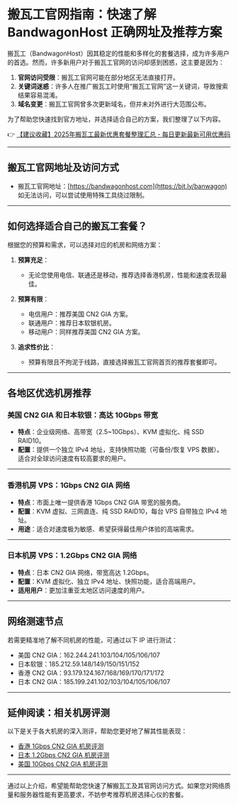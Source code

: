 # 搬瓦工官网指南：快速了解 BandwagonHost 正确网址及推荐方案

搬瓦工（BandwagonHost）因其稳定的性能和多样化的套餐选择，成为许多用户的首选。然而，许多新用户对于搬瓦工官网的访问却感到困惑，这主要是因为：

1. **官网访问受限**：搬瓦工官网可能在部分地区无法直接打开。
2. **关键词迷惑**：许多人在推广搬瓦工时使用“搬瓦工官网”这一关键词，导致搜索结果容易混淆。
3. **域名变更**：搬瓦工官网曾多次更新域名，但并未对外进行大范围公布。

为了帮助您快速找到官方地址，并选择适合自己的方案，我们整理了以下内容。

👉 [【建议收藏】2025年搬瓦工最新优惠套餐整理汇总 - 每日更新最新可用优惠码](https://bit.ly/banwagon)

---

## 搬瓦工官网地址及访问方式

- 搬瓦工官网地址：[https://bandwagonhost.com](https://bit.ly/banwagon)  
如无法访问，可以尝试使用特殊工具绕过限制。

---

## 如何选择适合自己的搬瓦工套餐？

根据您的预算和需求，可以选择对应的机房和网络方案：

1. **预算充足**：
   - 无论您使用电信、联通还是移动，推荐选择香港机房，性能和速度表现最佳。

2. **预算有限**：
   - 电信用户：推荐美国 CN2 GIA 方案。
   - 联通用户：推荐日本软银机房。
   - 移动用户：同样推荐美国 CN2 GIA 方案。

3. **追求性价比**：
   - 预算有限且不拘泥于线路，直接选择搬瓦工官网首页的推荐套餐即可。

---

## 各地区优选机房推荐

### 美国 CN2 GIA 和日本软银：高达 10Gbps 带宽

- **特点**：企业级网络、高带宽（2.5~10Gbps）、KVM 虚拟化、纯 SSD RAID10。 
- **配置**：提供一个独立 IPv4 地址，支持快照功能（可备份/恢复 VPS 数据）。  
适合对全球访问速度有较高要求的用户。

---

### 香港机房 VPS：1Gbps CN2 GIA 网络

- **特点**：市面上唯一提供香港 1Gbps CN2 GIA 带宽的服务商。
- **配置**：KVM 虚拟、三网直连、纯 SSD RAID10，每台 VPS 自带独立 IPv4 地址。
- **用途**：适合对速度极为敏感、希望获得最佳用户体验的高端需求。

---

### 日本机房 VPS：1.2Gbps CN2 GIA 网络

- **特点**：日本 CN2 GIA 网络，带宽高达 1.2Gbps。
- **配置**：KVM 虚拟化、独立 IPv4 地址、快照功能，适合高端用户。
- **适用用户**：更加注重亚太地区访问速度的用户。

---

## 网络测速节点

若需更精准地了解不同机房的性能，可通过以下 IP 进行测试：

- 美国 CN2 GIA：162.244.241.103/104/105/106/107  
- 日本软银：185.212.59.148/149/150/151/152  
- 香港 CN2 GIA：93.179.124.167/168/169/170/171/172  
- 日本 CN2 GIA：185.199.241.102/103/104/105/106/107  

---

## 延伸阅读：相关机房评测

以下是关于各大机房的深入测评，帮助您更好地了解其性能表现：

- [香港 1Gbps CN2 GIA 机房评测](https://bit.ly/banwagon)  
- [日本 1.2Gbps CN2 GIA 机房评测](https://bit.ly/banwagon)  
- [美国 10Gbps CN2 GIA 机房评测](https://bit.ly/banwagon)  

---

通过以上介绍，希望能帮助您快速了解搬瓦工及其官网访问方式。如果您对网络质量和服务器性能有更高要求，不妨参考推荐机房选择心仪的套餐。